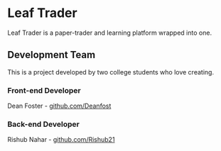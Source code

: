 # Leaf Trader
Leaf Trader is a paper-trader and learning platform wrapped into one.

## Development Team
This is a project developed by two college students who love creating.

### Front-end Developer
Dean Foster - [github.com/Deanfost](https://github.com/Deanfost)

### Back-end Developer
Rishub Nahar - [github.com/Rishub21](https://github.com/Rishub21)
